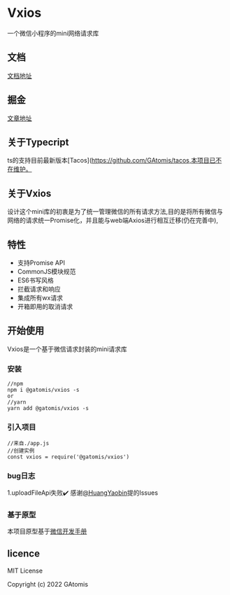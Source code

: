 <!--
 * @Description: 请输入....
 * @Author: Gavin
 * @Date: 2022-02-09 22:35:52
 * @LastEditTime: 2022-03-04 12:59:25
 * @LastEditors: Gavin
-->
# Vxios
一个微信小程序的mini网络请求库

## 文档
[文档地址](https://gatomis.github.io/Vxios/)

## 掘金
[文章地址](https://juejin.cn/post/7064438079355879455)
## 关于Typecript 
ts的支持目前最新版本[Tacos](https://github.com/GAtomis/tacos,本项目已不在维护。

## 关于Vxios
设计这个mini库的初衷是为了统一管理微信的所有请求方法,目的是将所有微信与网络的请求统一Promise化，并且能与web端Axios进行相互迁移(仍在完善中),
## 特性
* 支持Promise API
* CommonJS模块规范
* ES6书写风格
* 拦截请求和响应
* 集成所有wx请求
* 开箱即用的取消请求
## 开始使用

Vxios是一个基于微信请求封装的mini请求库

### 安装
```shell
//npm
npm i @gatomis/vxios -s
or
//yarn
yarn add @gatomis/vxios -s
```
### 引入项目

```
//来自./app.js
//创建实例
const vxios = require('@gatomis/vxios')
```
### bug日志
1.uploadFileApi失败:heavy_check_mark: 感谢[@HuangYaobin](https://github.com/HuangYaobin)提的Issues

### 基于原型
本项目原型基于[微信开发手册](https://developers.weixin.qq.com/miniprogram/dev/api/network/request/wx.request.html)
## licence
MIT License

Copyright (c) 2022 GAtomis

